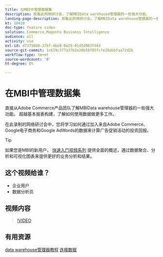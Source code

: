 ```yaml
---
title: 在MBI中管理数据集
description: 观看此网络研讨会，了解MBIData warehouse管理器的一些强大功能。
landing-page-description: 观看此网络研讨会，了解MBIData warehouse管理器的一些强大功能。
kt: 10410
doc-type: feature video
solution: Commerce,Magento Business Intelligence
audience: all
activity: use
exl-id: d73758b0-37bf-4be8-8e25-01d3d983fd43
source-git-commit: 1c619c377a37b2e20b58f05fcfe28abbfaa72d2b
workflow-type: tm+mt
source-wordcount: '0'
ht-degree: 0%

---
```


# 在MBI中管理数据集

直接从Adobe Commerce产品团队了解MBIData warehouse管理器的一些强大功能。 超越基本报表构建，了解如何使用数据做更多工作。

在此录制的网络研讨会中，您将学习如何通过加入来自Adobe Commerce、Google电子商务和Google AdWords的数据来计算广告促销活动的投资回报。

>[!TIP]
>
>如果您是MBI的新用户， [快速入门视频系列](./../1-overview.md) 提供全面的概述，通过数据聚合、分析和可视化图表来提供更好的业务分析和结果。

## 这个视频给谁？

- 企业用户
- 数据分析员

## 视频内容

>[!VIDEO](https://video.tv.adobe.com/v/342497?quality=12&learn=on)

## 有用资源

[data warehouse管理器教程](https://docs.magento.com/mbi/data-analyst/data-warehouse-mgr/tour-dwm.html)
[连接数据](https://docs.magento.com/mbi/data-analyst/importing-data/connecting-data/connecting-data.html)
